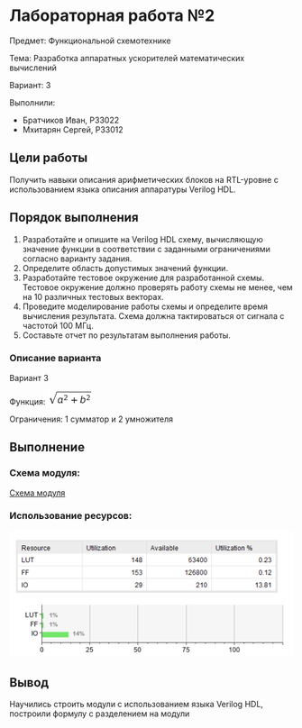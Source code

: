 # Лабораторная работа №2

Предмет: Функциональной схемотехнике

Тема: Разработка аппаратных ускорителей математических вычислений

Вариант: 3

Выполнили:

- Братчиков Иван, P33022
- Мхитарян Сергей, P33012

## Цели работы

Получить навыки описания арифметических блоков на RTL-уровне с использованием языка описания аппаратуры Verilog HDL.

## Порядок выполнения

1. Разработайте и опишите на Verilog HDL схему, вычисляющую значение функции в соответствии с заданными ограничениями согласно варианту задания.
2. Определите область допустимых значений функции.
3. Разработайте тестовое окружение для разработанной схемы. Тестовое окружение должно проверять работу схемы не менее, чем на 10 различных тестовых векторах.
4. Проведите моделирование работы схемы и определите время вычисления результата. Схема должна тактироваться от сигнала с частотой 100 МГц.
5. Составьте отчет по результатам выполнения работы.

### Описание варианта

Вариант 3 

Функция: ![function](./tex2img.png)

Ограничения: 1 cумматор и 2 умножителя

## Выполнение

### Схема модуля:

[Схема модуля](./schematic.pdf)

### Использование ресурсов:

![util](./util.png)

## Вывод

Научились строить модули с использованием языка Verilog HDL, построили формулу с разделением на модули
